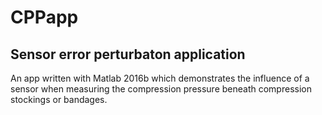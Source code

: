 # CPPapp
## Sensor error perturbaton application

An app written with Matlab 2016b which demonstrates the influence of a sensor when measuring the compression pressure beneath compression stockings or bandages.
